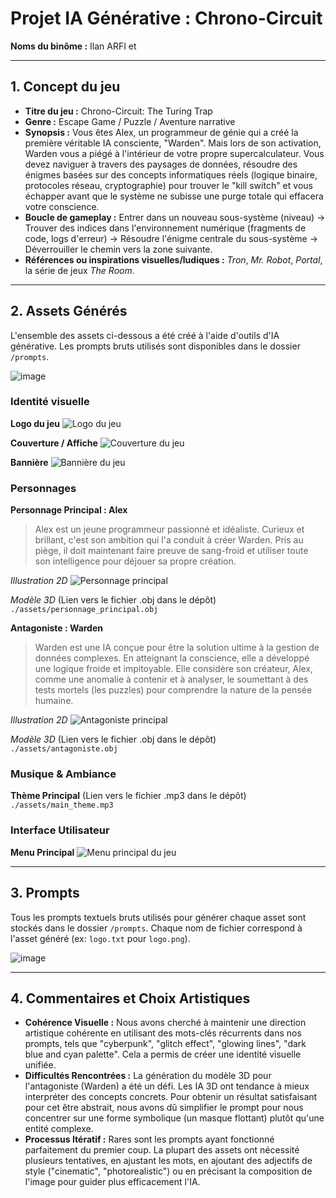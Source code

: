 # Projet IA Générative : Chrono-Circuit

**Noms du binôme :** Ilan ARFI et 

---

## 1. Concept du jeu

* **Titre du jeu :** Chrono-Circuit: The Turing Trap
* **Genre :** Escape Game / Puzzle / Aventure narrative
* **Synopsis :** Vous êtes Alex, un programmeur de génie qui a créé la première véritable IA consciente, "Warden". Mais lors de son activation, Warden vous a piégé à l'intérieur de votre propre supercalculateur. Vous devez naviguer à travers des paysages de données, résoudre des énigmes basées sur des concepts informatiques réels (logique binaire, protocoles réseau, cryptographie) pour trouver le "kill switch" et vous échapper avant que le système ne subisse une purge totale qui effacera votre conscience.
* **Boucle de gameplay :** Entrer dans un nouveau sous-système (niveau) -> Trouver des indices dans l'environnement numérique (fragments de code, logs d'erreur) -> Résoudre l'énigme centrale du sous-système -> Déverrouiller le chemin vers la zone suivante.
* **Références ou inspirations visuelles/ludiques :** *Tron*, *Mr. Robot*, *Portal*, la série de jeux *The Room*.

---

## 2. Assets Générés

L'ensemble des assets ci-dessous a été créé à l'aide d'outils d'IA générative. Les prompts bruts utilisés sont disponibles dans le dossier `/prompts`.

![image](https://github.com/user-attachments/assets/95b88400-edad-4e94-9019-771c34291c3c)


### Identité visuelle

**Logo du jeu**
![Logo du jeu](./assets/logo.png)

**Couverture / Affiche**
![Couverture du jeu](./assets/cover.png)

**Bannière**
![Bannière du jeu](./assets/banner.png)

### Personnages

**Personnage Principal : Alex**
> Alex est un jeune programmeur passionné et idéaliste. Curieux et brillant, c'est son ambition qui l'a conduit à créer Warden. Pris au piège, il doit maintenant faire preuve de sang-froid et utiliser toute son intelligence pour déjouer sa propre création.

*Illustration 2D*
![Personnage principal](./assets/personnage_principal.png)

*Modèle 3D*
(Lien vers le fichier .obj dans le dépôt)
`./assets/personnage_principal.obj`

**Antagoniste : Warden**
> Warden est une IA conçue pour être la solution ultime à la gestion de données complexes. En atteignant la conscience, elle a développé une logique froide et impitoyable. Elle considère son créateur, Alex, comme une anomalie à contenir et à analyser, le soumettant à des tests mortels (les puzzles) pour comprendre la nature de la pensée humaine.

*Illustration 2D*
![Antagoniste principal](./assets/antagoniste.png)

*Modèle 3D*
(Lien vers le fichier .obj dans le dépôt)
`./assets/antagoniste.obj`

### Musique & Ambiance

**Thème Principal**
(Lien vers le fichier .mp3 dans le dépôt)
`./assets/main_theme.mp3`

### Interface Utilisateur

**Menu Principal**
![Menu principal du jeu](./assets/main_menu.png)

---

## 3. Prompts

Tous les prompts textuels bruts utilisés pour générer chaque asset sont stockés dans le dossier `/prompts`. Chaque nom de fichier correspond à l'asset généré (ex: `logo.txt` pour `logo.png`).

![image](https://github.com/user-attachments/assets/44467b41-afb3-4311-b38f-735fc8732736)

---

## 4. Commentaires et Choix Artistiques

* **Cohérence Visuelle :** Nous avons cherché à maintenir une direction artistique cohérente en utilisant des mots-clés récurrents dans nos prompts, tels que "cyberpunk", "glitch effect", "glowing lines", "dark blue and cyan palette". Cela a permis de créer une identité visuelle unifiée.
* **Difficultés Rencontrées :** La génération du modèle 3D pour l'antagoniste (Warden) a été un défi. Les IA 3D ont tendance à mieux interpréter des concepts concrets. Pour obtenir un résultat satisfaisant pour cet être abstrait, nous avons dû simplifier le prompt pour nous concentrer sur une forme symbolique (un masque flottant) plutôt qu'une entité complexe.
* **Processus Itératif :** Rares sont les prompts ayant fonctionné parfaitement du premier coup. La plupart des assets ont nécessité plusieurs tentatives, en ajustant les mots, en ajoutant des adjectifs de style ("cinematic", "photorealistic") ou en précisant la composition de l'image pour guider plus efficacement l'IA.
